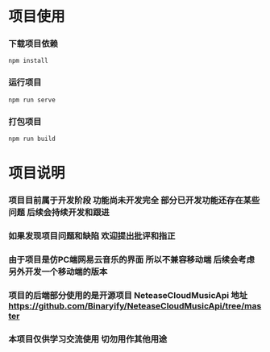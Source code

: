 # 项目使用

### 下载项目依赖
```
npm install
```

### 运行项目
```
npm run serve
```

### 打包项目
```
npm run build
```

# 项目说明

### 项目目前属于开发阶段 功能尚未开发完全 部分已开发功能还存在某些问题 后续会持续开发和跟进

### 如果发现项目问题和缺陷 欢迎提出批评和指正

### 由于项目是仿PC端网易云音乐的界面 所以不兼容移动端 后续会考虑另外开发一个移动端的版本

### 项目的后端部分使用的是开源项目 NeteaseCloudMusicApi 地址 https://github.com/Binaryify/NeteaseCloudMusicApi/tree/master

### 本项目仅供学习交流使用 切勿用作其他用途
